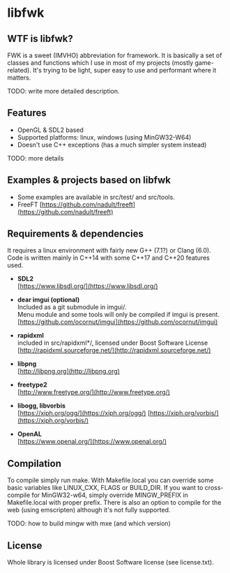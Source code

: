 # libfwk

## WTF is libfwk?

FWK is a sweet (IMVHO) abbreviation for framework. It is basically a set of classes
and functions which I use in most of my projects (mostly game-related). It's trying
to be light, super easy to use and performant where it matters.

TODO: write more detailed description.

## Features

- OpenGL & SDL2 based
- Supported platforms: linux, windows (using MinGW32-W64)
- Doesn't use C++ exceptions (has a much simpler system instead)

TODO: more details

## Examples & projects based on libfwk

* Some examples are available in src/test/ and src/tools.
* FreeFT [https://github.com/nadult/freeft](https://github.com/nadult/freeft)

## Requirements & dependencies

It requires a linux environment with fairly new G++ (7.1?) or Clang (6.0).
Code is written mainly in C++14 with some C++17 and C++20 features used. 

* **SDL2**   
	[https://www.libsdl.org/](https://www.libsdl.org/)

* **dear imgui (optional)**  
	Included as a git submodule in imgui/.  
	Menu module and some tools will only be compiled if imgui is present.  
	[https://github.com/ocornut/imgui](https://github.com/ocornut/imgui)

* **rapidxml**  
	included in src/rapidxml*/, licensed under Boost Software License  
	[http://rapidxml.sourceforge.net/](http://rapidxml.sourceforge.net/)

* **libpng**  
	[http://libpng.org](http://libpng.org)

* **freetype2**  
	[http://www.freetype.org/](http://www.freetype.org/)

* **libogg, libvorbis**  
	[https://xiph.org/ogg/](https://xiph.org/ogg/)
	[https://xiph.org/vorbis/](https://xiph.org/vorbis/)

* **OpenAL**  
	[https://www.openal.org/](https://www.openal.org/)


## Compilation

To compile simply run make. With Makefile.local you can override some basic variables
like LINUX\_CXX, FLAGS or BUILD\_DIR. If you want to cross-compile for MinGW32-w64,
simply override MINGW\_PREFIX in Makefile.local with proper prefix.
There is also an option to compile for the web (using emscripten) although it's not
fully supported.

TODO: how to build mingw with mxe (and which version)

## License

Whole library is licensed under Boost Software license (see license.txt).
